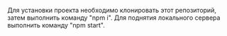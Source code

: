 Для установки проекта необходимо клонировать этот репозиторий, затем выполнить команду "npm i". Для поднятия локального сервера выполнить команду "npm start".
